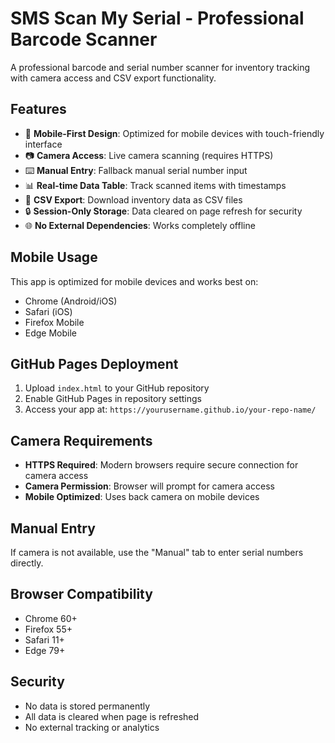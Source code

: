 # SMS Scan My Serial - Professional Barcode Scanner

A professional barcode and serial number scanner for inventory tracking with camera access and CSV export functionality.

## Features

- 📱 **Mobile-First Design**: Optimized for mobile devices with touch-friendly interface
- 📷 **Camera Access**: Live camera scanning (requires HTTPS)
- ⌨️ **Manual Entry**: Fallback manual serial number input
- 📊 **Real-time Data Table**: Track scanned items with timestamps
- 📁 **CSV Export**: Download inventory data as CSV files
- 🔒 **Session-Only Storage**: Data cleared on page refresh for security
- 🌐 **No External Dependencies**: Works completely offline

## Mobile Usage

This app is optimized for mobile devices and works best on:
- Chrome (Android/iOS)
- Safari (iOS)
- Firefox Mobile
- Edge Mobile

## GitHub Pages Deployment

1. Upload `index.html` to your GitHub repository
2. Enable GitHub Pages in repository settings
3. Access your app at: `https://yourusername.github.io/your-repo-name/`

## Camera Requirements

- **HTTPS Required**: Modern browsers require secure connection for camera access
- **Camera Permission**: Browser will prompt for camera access
- **Mobile Optimized**: Uses back camera on mobile devices

## Manual Entry

If camera is not available, use the "Manual" tab to enter serial numbers directly.

## Browser Compatibility

- Chrome 60+
- Firefox 55+
- Safari 11+
- Edge 79+

## Security

- No data is stored permanently
- All data is cleared when page is refreshed
- No external tracking or analytics


